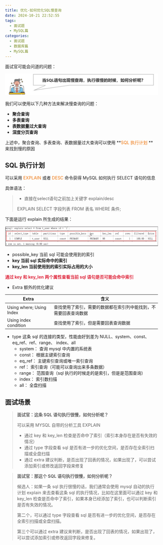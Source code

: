 ```yaml
---
title: 优化-如何优化SQL慢查询
date: 2024-10-21 22:52:55
tags:
  - 面试题
  - MySQL篇
categories:
  - 面试题
  - 数据库篇
  - MySQL篇
---
```



面试官可能会问道的问题：

![画板](../../../../images/面试题/数据库篇/MySQL篇/image_133c9484-63db-45b3-9f77-0a8522baa8ad.jpeg)

我们可以使用以下几种方法来解决慢查询的问题：

+ **聚合查询**
+ **多表查询**
+ **表数据量过大查询**
+ **深度分页查询**

上述中，聚合查询、多表查询、表数据量过大查询可以使用 **<font style="color:#ED740C;">SQL 执行计划</font>
**<font style="color:#ED740C;"> </font>来找到慢的原因

## SQL 执行计划

可以采用 <font style="color:#ED740C;">EXPLAIN</font> 或者 <font style="color:#ED740C;">DESC</font> 命令获得 MySQL 如何执行
SELECT 语句的信息

具体语法：

> - 直接在select语句之前加上关键字 explain/desc
>
> EXPLAIN SELECT 字段列表 FROM 表名 WHERE 条件;



下面是运行 explain 所生成的结果：

![](../../../../images/面试题/数据库篇/MySQL篇/image_ed81a906-750d-4f3a-a7ab-b0abc59f5b2c.png)

+ possible_key 当前 sql 可能会使用到的索引
+ **key 当前 sql 实际命中的索引**
+ **key_len 当前使用到的索引实际占用的大小**

**<font style="color:#DF2A3F;">通过 key 和 key_len 两个属性查看当前 sql 语句是否可能会命中索引</font>**

+ Extra 额外的优化建议

| **Extra**                | **含义**                           |
|--------------------------|----------------------------------|
| Using where; Using Index | 查找使用了索引，需要的数据都在索引列中能找到，不需要回表查询数据 |
| Using index condition    | 查找使用了索引，但是需要回表查询数据               |

+ type 这条 sql 的连接的类型，性能由好到差为 NULL、system、const、eq_ref、ref、range、 index、all
    - system： 查询 mysql 中内置的系统表
    - const： 根据主键索引查询
    - eq_ref： 主键索引查询或唯一索引查询
    - ref： 索引查询（可能可以查询出来多条数据）
    - range： 范围查询（sql 执行的时候走的是索引，但是是范围查询）
    - index： 索引数扫描
    - all： 全盘扫描

## 面试场景

> **面试官：这条 SQL 语句执行很慢，如何分析呢？**
> 
> 可以采用 MYSQL 自带的分析工具 EXPLAIN
> 
> + 通过 key 和 key_len 检查是否命中了索引（索引本身存在是否有失效的情况）
> + 通过 type 字段查看 sql 是否有进一步的优化空间，是否存在全索引扫描或全盘扫描
> + 通过 extra 建议判断，是否出现了回表的情况，如果出现了，可以尝试添加索引或修改返回字段来修复



> **面试官：那这个 SQL 语句执行很慢，如何分析呢？**
> 
> 候选人：如果一条 sql 执行很慢的话，我们通常会使用 mysql 自动的执行计划 explain 来去查看这条 sql 的执行情况，比如在这里面可以通过
> key 和 key_len 检查是否命中了索引，如果本身已经添加了索引，也可以判断索引是否有失效的情况。
> 
> 第二个，可以通过 type 字段查看 sql 是否有进一步的优化空间，是否存在全索引扫描或全盘扫描。
> 
> 第三个可以通过 extra 建议来判断，是否出现了回表的情况，如果出现了，可以尝试添加索引或修改返回字段来修复。


